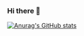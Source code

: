 ### Hi there 👋

<!--
**ridjkytgr/ridjkytgr** is a ✨ _special_ ✨ repository because its `README.md` (this file) appears on your GitHub profile.

Here are some ideas to get you started:

- 🔭 I’m currently working on ...
- 🌱 I’m currently learning ...
- 👯 I’m looking to collaborate on ...
- 🤔 I’m looking for help with ...
- 💬 Ask me about ...
- 📫 How to reach me: ...
- 😄 Pronouns: ...
- ⚡ Fun fact: ...
-->

[![Anurag's GitHub stats](https://github-readme-stats.vercel.app/api?username=ridjkytgr&count_private=true&show_icons=true&bg_color=1F1D36,3F3351&text_color=E9A6A6&title_color=864879&border_color=3F3351)](https://github.com/anuraghazra/github-readme-stats)

